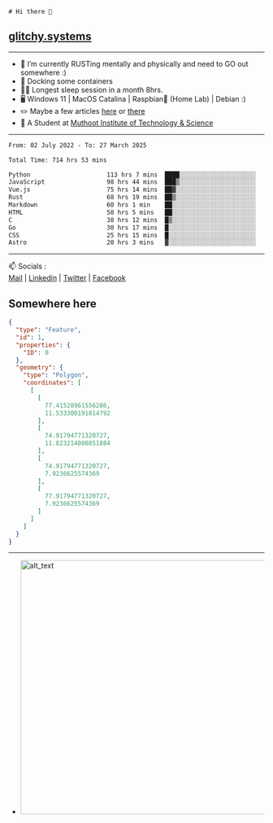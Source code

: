 ```
# Hi there 👋
```
## [glitchy.systems](https://glitchy.systems)
---

- 🌱 I’m currently RUSTing mentally and physically and need to GO out somewhere :)
- 🐋 Docking some containers
- 😶‍🌫️ Longest sleep session in a month 8hrs.
- 🖥️ Windows 11 | MacOS Catalina | Raspbian🥧 (Home Lab) | Debian :)
- ✏️ Maybe a few articles [here](https://medium.com/@advaithnarayanan8) or [there](https://medium.com/@advaithnarayanan8)
- 📑 A Student at [Muthoot Institute of Technology & Science](https://mgmits.ac.in/)



---

<!--START_SECTION:waka-->

```txt
From: 02 July 2022 - To: 27 March 2025

Total Time: 714 hrs 53 mins

Python                     113 hrs 7 mins  ████░░░░░░░░░░░░░░░░░░░░░   15.82 %
JavaScript                 98 hrs 44 mins  ███▒░░░░░░░░░░░░░░░░░░░░░   13.81 %
Vue.js                     75 hrs 14 mins  ██▓░░░░░░░░░░░░░░░░░░░░░░   10.52 %
Rust                       68 hrs 19 mins  ██▒░░░░░░░░░░░░░░░░░░░░░░   09.56 %
Markdown                   60 hrs 1 min    ██░░░░░░░░░░░░░░░░░░░░░░░   08.40 %
HTML                       58 hrs 5 mins   ██░░░░░░░░░░░░░░░░░░░░░░░   08.13 %
C                          38 hrs 12 mins  █▒░░░░░░░░░░░░░░░░░░░░░░░   05.34 %
Go                         30 hrs 17 mins  █░░░░░░░░░░░░░░░░░░░░░░░░   04.24 %
CSS                        25 hrs 15 mins  █░░░░░░░░░░░░░░░░░░░░░░░░   03.53 %
Astro                      20 hrs 3 mins   ▓░░░░░░░░░░░░░░░░░░░░░░░░   02.81 %
```

<!--END_SECTION:waka-->

---

📫 Socials :<br>
[Mail](mailto:advaith@glitchy.systems) | [Linkedin](https://www.linkedin.com/in/advaith-narayanan-a72152214/) | [Twitter](https://twitter.com/advaithnarayan) | [Facebook](https://screenmessage.com/qinq)

## Somewhere here

```geojson
{
  "type": "Feature",
  "id": 1,
  "properties": {
    "ID": 0
  },
  "geometry": {
    "type": "Polygon",
    "coordinates": [
      [
        [
          77.41528961556286,
          11.533300191814792
        ],
        [
          74.91794771320727,
          11.823214080851884
        ],
        [
          74.91794771320727,
          7.9236625574369
        ],
        [
          77.91794771320727,
          7.9236625574369
        ]
      ]
    ]
  }
}
```


--- 
- [<img alt="alt_text" width="500px" src="https://valid.x86.fr/cache/banner/xv24bv-6.png" />](https://valid.x86.fr/xv24bv)


